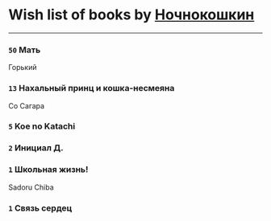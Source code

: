 # Wish list of books by [Ночнокошкин](http://vk.com/id104299837)
---

### `50` Мать
Горький

### `13` Нахальный принц и кошка-несмеяна
Со Сагара

### `5` Koe no Katachi

### `2` Инициал Д.

### `1` Школьная жизнь!
Sadoru Chiba

### `1` Связь сердец


